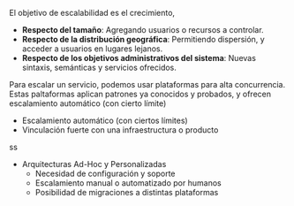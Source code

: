 El objetivo de escalabilidad es el crecimiento,

- **Respecto del tamaño**: Agregando usuarios o recursos a controlar.
- **Respecto de la distribución geográfica**: Permitiendo dispersión, y acceder a usuarios en lugares lejanos.
- **Respecto de los objetivos administrativos del sistema**: Nuevas sintaxis, semánticas y servicios ofrecidos.

Para escalar un servicio, podemos usar plataformas para alta concurrencia. Estas paltaformas aplican patrones ya conocidos y probados, y ofrecen escalamiento automático (con cierto límite)

- Escalamiento automático (con ciertos límites)
- Vinculación fuerte con una infraestructura o producto

ss

- Arquitecturas Ad-Hoc y Personalizadas
	- Necesidad de configuración y soporte
	- Escalamiento manual o automatizado por humanos
	- Posibilidad de migraciones a distintas plataformas
